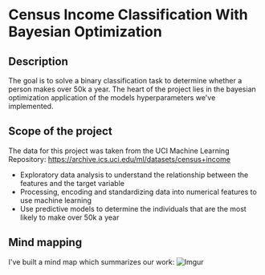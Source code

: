 # Census Income Classification With Bayesian Optimization

## Description
The goal is to solve a binary classification task to determine whether a person makes over 50k a year. The heart of the project lies in the bayesian optimization application of the models hyperparameters we've implemented.
 
## Scope of the project 
The data for this project was taken from the UCI Machine Learning Repository: https://archive.ics.uci.edu/ml/datasets/census+income

 * Exploratory data analysis to understand the relationship between the features and the target variable
 * Processing, encoding and standardizing data into numerical features to use machine learning
 * Use predictive models to determine the individuals that are the most likely to make over 50k a year

## Mind mapping
I've built a mind map which summarizes our work:
![Imgur](https://i.imgur.com/pQu4CvL.jpg)

